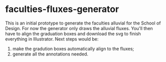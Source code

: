# faculties-fluxes-generator
This is an initial prototype to generate the faculties alluvial for the School of Design.
For now the generator only draws the alluvial fluxes. You'll then have to align the graduation boxes and download the svg to finish everything in Illustrator.
Next steps would be: 
1. make the gradution boxes automatically align to the fluxes;
2. generate all the annotations needed.
